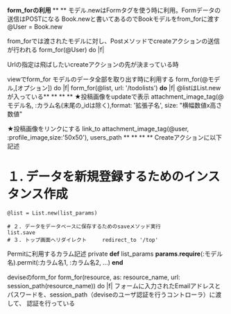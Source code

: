 **form_forの利用**
**
**
モデル.newはFormタグを使う時に利用。Formデータの送信はPOSTになる
Book.newと書いてあるのでBookモデルをfrom_forに渡す
@User = Book.new

from_forでは渡されたモデルに対し、Postメソッドでcreateアクションの送信が行われる
form_for(@User) do |f|

Urlの指定は飛ばしたいcreateアクションの先が決まっている時

viewでform_for  モデルのデータ全部を取り出す時に利用する
form_for(@モデル,[オプション]) do |f|
form_for(@list, url: '/todolists') **do** |f|	@listはList.newが入っている**
**
**
**
★投稿画像をupdateで表示
attachment_image_tag(@モデル名, :カラム名(末尾の_idは除く),format: '拡張子名', size: "横幅数値x高さ数値"

★投稿画像をリンクにする
link_to attachment_image_tag(@user, :profile_image,size:'50x50'), users_path
**
**
**
**
Createアクションに以下記述
   # １. データを新規登録するためのインスタンス作成
    @list = List.new(list_params)

    # ２. データをデータベースに保存するためのsaveメソッド実行
    list.save
    # ３. トップ画面へリダイレクト     redirect_to '/top'

Permitに利用するカラム記述
private
**def** list_params
	**params**.**require**(:モデル名).permit(:カラム名1, :カラム名2, ...)
**end**

deviseのform_for
form_for(resource, as: resource_name, url: session_path(resource_name)) do |f|
フォームに入力されたEmailアドレスとパスワードを、session_path（deviseのユーザ認証を行うコントローラ）に渡して、
認証を行っている

